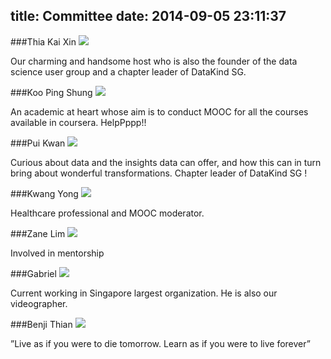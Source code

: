 title: Committee
date: 2014-09-05 23:11:37
---

###Thia Kai Xin <a href="http://sg.linkedin.com/in/thiakx"><img src="https://static.licdn.com/scds/common/u/img/webpromo/btn_in_20x15.png" class="smallicon"></a>

Our charming and handsome host who is also the founder of the data science user group and a chapter leader of DataKind SG.

###Koo Ping Shung <a href="http://sg.linkedin.com/in/koopingshung"><img src="https://static.licdn.com/scds/common/u/img/webpromo/btn_in_20x15.png" class="smallicon"></a>

An academic at heart whose aim is to conduct MOOC for all the courses available in coursera. HelpPppp!!

###Pui Kwan <a href="http://sg.linkedin.com/in/puikwanlee"><img src="https://static.licdn.com/scds/common/u/img/webpromo/btn_in_20x15.png" class="smallicon"></a>

Curious about data and the insights data can offer, and how this can in turn bring about wonderful transformations.
Chapter leader of DataKind SG !

###Kwang Yong <a href="http://sg.linkedin.com/pub/kwang-yong-koh/2/251/33b"><img src="https://static.licdn.com/scds/common/u/img/webpromo/btn_in_20x15.png" class="smallicon"></a>

Healthcare professional and MOOC moderator.

###Zane Lim <a href="http://sg.linkedin.com/pub/lim-zhi-yuan-zane/2b/202/677"><img src="https://static.licdn.com/scds/common/u/img/webpromo/btn_in_20x15.png" class="smallicon"></a>

Involved in mentorship

###Gabriel <a href="http://sg.linkedin.com/in/gabrielchuan/"><img src="https://static.licdn.com/scds/common/u/img/webpromo/btn_in_20x15.png" class="smallicon"></a>

Current working in Singapore largest organization. He is also our videographer.

###Benji Thian <a href="http://sg.linkedin.com/in/benjithian"><img src="https://static.licdn.com/scds/common/u/img/webpromo/btn_in_20x15.png" class="smallicon"></a>

”Live as if you were to die tomorrow. Learn as if you were to live forever” 



